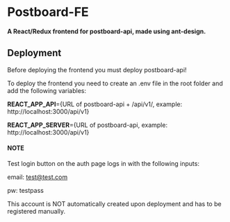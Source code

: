 # Postboard-FE

**A React/Redux frontend for postboard-api, made using ant-design.**

## Deployment

Before deploying the frontend you must deploy postboard-api!

To deploy the frontend you need to create an .env file in the root folder and add the following variables:

**REACT_APP_API**={URL of postboard-api + /api/v1/, example: http://localhost:3000/api/v1}

**REACT_APP_SERVER**={URL of postboard-api, example: http://localhost:3000/api/v1}

#### NOTE

Test login button on the auth page logs in with the following inputs:

email: test@test.com

pw: testpass

This account is NOT automatically created upon deployment and has to be registered manually.
